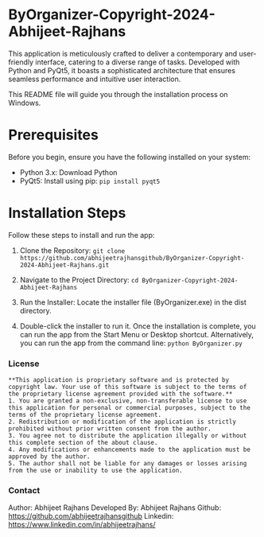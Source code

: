 # ByOrganizer-Copyright-2024-Abhijeet-Rajhans
This application is meticulously crafted to deliver a contemporary and user-friendly interface, catering to a diverse range of tasks. Developed with Python and PyQt5, it boasts a sophisticated architecture that ensures seamless performance and intuitive user interaction.

This README file will guide you through the installation process on Windows.

# Prerequisites
Before you begin, ensure you have the following installed on your system:

* Python 3.x: Download Python
* PyQt5: Install using pip: `pip install pyqt5`

# Installation Steps
Follow these steps to install and run the app:

1. Clone the Repository:
`git clone https://github.com/abhijeetrajhansgithub/ByOrganizer-Copyright-2024-Abhijeet-Rajhans.git`

2. Navigate to the Project Directory:
`cd ByOrganizer-Copyright-2024-Abhijeet-Rajhans`

3. Run the Installer:
Locate the installer file (ByOrganizer.exe) in the dist directory.

4. Double-click the installer to run it.
Once the installation is complete, you can run the app from the Start Menu or Desktop shortcut.
Alternatively, you can run the app from the command line:
`python ByOrganizer.py`

### License
    **This application is proprietary software and is protected by copyright law. Your use of this software is subject to the terms of the proprietary license agreement provided with the software.**
    1. You are granted a non-exclusive, non-transferable license to use this application for personal or commercial purposes, subject to the terms of the proprietary license agreement.
    2. Redistribution or modification of the application is strictly prohibited without prior written consent from the author.
    3. You agree not to distribute the application illegally or without this complete section of the about clause.
    4. Any modifications or enhancements made to the application must be approved by the author.
    5. The author shall not be liable for any damages or losses arising from the use or inability to use the application.

### Contact
Author: Abhijeet Rajhans
    Developed By: Abhijeet Rajhans
    Github: https://github.com/abhijeetrajhansgithub
    Linkedin: https://www.linkedin.com/in/abhijeetrajhans/
